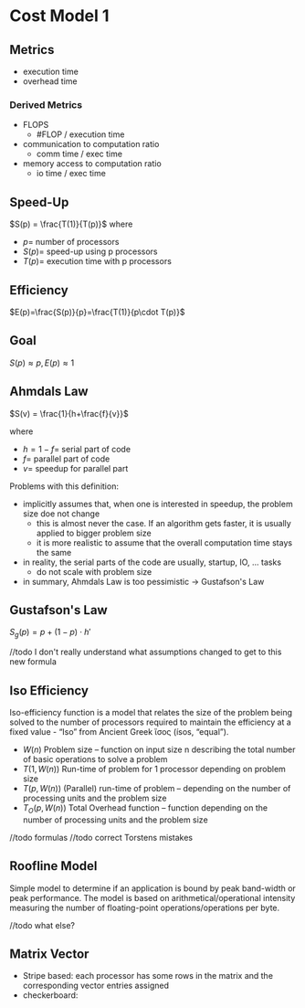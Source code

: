 # Cost Model 1

## Metrics

- execution time
- overhead time

### Derived Metrics

- FLOPS
  - \#FLOP / execution time
- communication to computation ratio 
  - comm time / exec time
- memory access to computation ratio
  - io time / exec time

## Speed-Up

$S(p) = \frac{T(1)}{T(p)}$ where

- $p =$ number of processors
- $S(p) =$ speed-up using p processors
- $T(p) =$ execution time with p processors

## Efficiency

$E(p)=\frac{S(p)}{p}=\frac{T(1)}{p\cdot T(p)}$

## Goal

$S(p)\approx p, E(p) \approx 1$

## Ahmdals Law

$S(v) = \frac{1}{h+\frac{f}{v}}$

where

- $h=1-f=$ serial part of code
- $f =$ parallel part of code
- $v =$ speedup for parallel part

Problems with this definition:

- implicitly assumes that, when one is interested in speedup, the problem size doe not change
  - this is almost never the case. If an algorithm gets faster, it is usually applied to bigger problem size
  - it is more realistic to assume that the overall computation time stays the same
- in reality, the serial parts of the code are usually, startup, IO, ... tasks
  - do not scale with problem size
- in summary, Ahmdals Law is too pessimistic $\rightarrow$ Gustafson's Law

## Gustafson's Law

$S_g(p)=p+(1-p)\cdot h'$

//todo I don't really understand what assumptions changed to get to this new formula

## Iso Efficiency

Iso-efficiency function is a model that relates the size of the problem being
solved to the number of processors required to maintain the efficiency at a
fixed value - “Iso” from Ancient Greek ἴσος (ísos, “equal”).

- $W(n)$ Problem size – function on input size n describing the total number of basic operations to solve a problem
- $T(1,W(n))$ Run-time of problem for 1 processor depending on problem size
- $T(p,W(n))$ (Parallel) run-time of problem – depending on the number of processing units and the problem size
- $T_O(p,W(n))$ Total Overhead function – function depending on the number of processing units and the problem size

//todo formulas
//todo correct Torstens mistakes

## Roofline Model

Simple model to determine if an application is bound by peak band-width or peak performance.
The model is based on arithmetical/operational intensity measuring the number of floating-point operations/operations per byte.

//todo what else?

## Matrix Vector

- Stripe based: each processor has some rows in the matrix and the corresponding vector entries assigned
- checkerboard:
